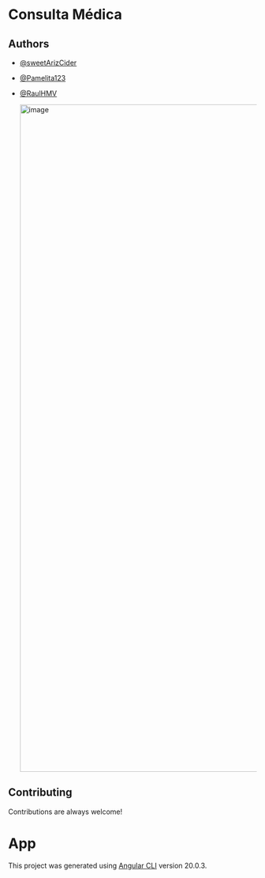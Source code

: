 
# Consulta Médica
## Authors

- [@sweetArizCider](https://www.github.com/sweetArizCider)
- [@Pamelita123](https://www.github.com/Pamelita123)
- [@RaulHMV](https://www.github.com/RaulHMV)

  <img width="2400" height="1350" alt="image" src="https://github.com/user-attachments/assets/41aeb294-ef43-4043-b1fa-5c32f55e467e" />

## Contributing

Contributions are always welcome!

# App

This project was generated using [Angular CLI](https://github.com/angular/angular-cli) version 20.0.3.

